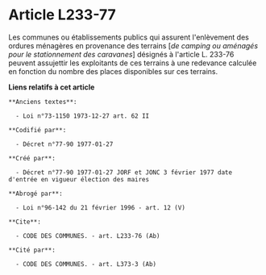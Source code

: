 # Article L233-77

Les communes ou établissements publics qui assurent l'enlèvement des ordures ménagères en provenance des terrains [*de
camping ou aménagés pour le stationnement des caravanes*] désignés à l'article L. 233-76 peuvent assujettir les exploitants
de ces terrains à une redevance calculée en fonction du nombre des places disponibles sur ces terrains.

**Liens relatifs à cet article**

	**Anciens textes**:

	  - Loi n°73-1150 1973-12-27 art. 62 II

	**Codifié par**:

	  - Décret n°77-90 1977-01-27

	**Créé par**:

	  - Décret n°77-90 1977-01-27 JORF et JONC 3 février 1977 date d'entrée en vigueur élection des maires

	**Abrogé par**:

	  - Loi n°96-142 du 21 février 1996 - art. 12 (V)

	**Cite**:

	  - CODE DES COMMUNES. - art. L233-76 (Ab)

	**Cité par**:

	  - CODE DES COMMUNES. - art. L373-3 (Ab)
